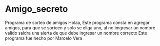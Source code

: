 # Amigo_secreto
Programa de sorteo de amigos
Holaa, Este programa consta en agregar amigos, para que se sorteen y solo se eliga uno, al no imgresar un nombre valido saldra una alerta de que debe ingresar un nombre correcto Este programa fue hecho por Marcelo Vera
